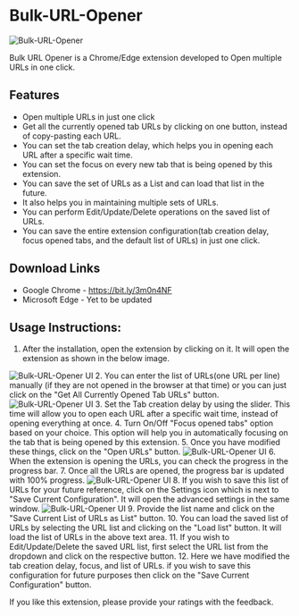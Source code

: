 # Bulk-URL-Opener
![Bulk-URL-Opener](https://1.bp.blogspot.com/-i0s8SbNJZCc/X4sviQ6NgNI/AAAAAAAABJQ/ne1QKJs_GHY58Zl572miY9NPphgKOaexQCLcBGAsYHQ/w200-h200/Logo.png)

Bulk URL Opener is a Chrome/Edge extension developed to Open multiple URLs in one click.
## Features
* Open multiple URLs in just one click
* Get all the currently opened tab URLs by clicking on one button, instead of copy-pasting each URL.
* You can set the tab creation delay, which helps you in opening each URL after a specific wait time.
* You can set the focus on every new tab that is being opened by this extension.
* You can save the set of URLs as a List and can load that list in the future.
* It also helps you in maintaining multiple sets of URLs.
* You can perform Edit/Update/Delete operations on the saved list of URLs.
* You can save the entire extension configuration(tab creation delay, focus opened tabs, and the default list of URLs) in just one click.
## Download Links
* Google Chrome - https://bit.ly/3m0n4NF
* Microsoft Edge - Yet to be updated
## Usage Instructions:
<Please watch this video to understand the usage of this extension or read the below-mentioned steps.>

1. After the installation, open the extension by clicking on it.
It will open the extension as shown in the below image.

![Bulk-URL-Opener UI](https://lh3.googleusercontent.com/9QFG2gWbtY4HabzeOcGkWBMBmzIs0qI9lTce8hqLReRJ-vnJ8xzFjixIA9FAa-y7spu7hPQfQg=w640-h400-e365-rj-sc0x00ffffff)
2. You can enter the list of URLs(one URL per line) manually (if they are not opened in the browser at that time) or you can just click on the "Get All Currently Opened Tab URLs" button.
![Bulk-URL-Opener UI](https://lh3.googleusercontent.com/23WWigHUcJMEy6GEF93nMqWt1fwGSa_EA1jM9T5C_deIFEeY_HpeFc2I6UvNoE1vzEU55zzwqA=w640-h400-e365-rj-sc0x00ffffff)
3. Set the Tab creation delay by using the slider. This time will allow you to open each URL after a specific wait time, instead of opening everything at once.
4. Turn On/Off "Focus opened tabs" option based on your choice. This option will help you in automatically focusing on the tab that is being opened by this extension.
5. Once you have modified these things, click on the "Open URLs" button.
![Bulk-URL-Opener UI](https://lh3.googleusercontent.com/vge4EGOMNeDivkd3PP8GstNqaVg2zKnmGHXO49SRuNVYOSnEo8AHBT7EqEKk4WbPN8tPjpwaOQ=w640-h400-e365-rj-sc0x00ffffff)
6. When the extension is opening the URLs, you can check the progress in the progress bar.
7. Once all the URLs are opened, the progress bar is updated with 100% progress.
![Bulk-URL-Opener UI](https://lh3.googleusercontent.com/xw8EAKuE2-Frxq5zhfqkCSWpD3zcZLSbdH-qYYY1tkVY_Rd8i_GYHW6tOZD1Ff0HEO5RWTo6fA=w640-h400-e365-rj-sc0x00ffffff)
8. If you wish to save this list of URLs for your future reference, click on the Settings icon which is next to "Save Current Configuration". It will open the advanced settings in the same window.
![Bulk-URL-Opener UI](https://lh3.googleusercontent.com/6U0sxIAT85dPkr9SneGz2n0QFYLGzSPNw0zUGauDnxtsQ192I_cLsPlea9YLgJUnG2bn7wwGQg=w640-h400-e365-rj-sc0x00ffffff)
9. Provide the list name and click on the "Save Current List of URLs as List" button.
10. You can load the saved list of URLs by selecting the URL list and clicking on the "Load list" button. It will load the list of URLs in the above text area.
11. If you wish to Edit/Update/Delete the saved URL list, first select the URL list from the dropdown and click on the respective button.
12. Here we have modified the tab creation delay, focus, and list of URLs. if you wish to save this configuration for future purposes then click on the "Save Current Configuration" button.

If you like this extension, please provide your ratings with the feedback.